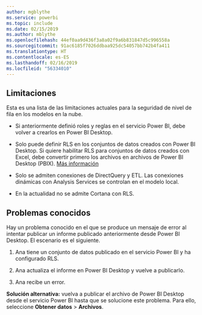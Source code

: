 ```yaml
---
author: mgblythe
ms.service: powerbi
ms.topic: include
ms.date: 02/15/2019
ms.author: mblythe
ms.openlocfilehash: 44ef0aa9d436f3a8a02f9a6b831847d5c996558a
ms.sourcegitcommit: 91ac6185f7026ddbaa925dc54057bb742b4fa411
ms.translationtype: HT
ms.contentlocale: es-ES
ms.lasthandoff: 02/16/2019
ms.locfileid: "56334010"
---
```

## <a name="limitations"></a>Limitaciones

Esta es una lista de las limitaciones actuales para la seguridad de nivel de fila en los modelos en la nube.

* Si anteriormente definió roles y reglas en el servicio Power BI, debe volver a crearlos en Power BI Desktop.

* Solo puede definir RLS en los conjuntos de datos creados con Power BI Desktop. Si quiere habilitar RLS para conjuntos de datos creados con Excel, debe convertir primero los archivos en archivos de Power BI Desktop (PBIX). [Más información](../desktop-import-excel-workbooks.md)

* Solo se admiten conexiones de DirectQuery y ETL. Las conexiones dinámicas con Analysis Services se controlan en el modelo local.

* En la actualidad no se admite Cortana con RLS.

## <a name="known-issues"></a>Problemas conocidos

Hay un problema conocido en el que se produce un mensaje de error al intentar publicar un informe publicado anteriormente desde Power BI Desktop. El escenario es el siguiente.

1. Ana tiene un conjunto de datos publicado en el servicio Power BI y ha configurado RLS.

1. Ana actualiza el informe en Power BI Desktop y vuelve a publicarlo.

1. Ana recibe un error.

**Solución alternativa:** vuelva a publicar el archivo de Power BI Desktop desde el servicio Power BI hasta que se solucione este problema. Para ello, seleccione **Obtener datos** > **Archivos**.
